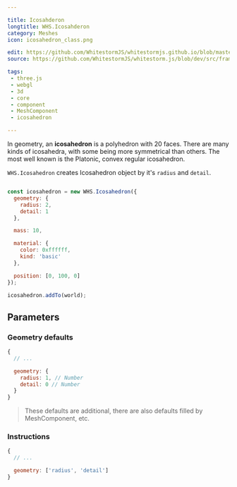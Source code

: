 ```yaml
---

title: Icosahderon
longtitle: WHS.Icosahderon
category: Meshes
icon: icosahedron_class.png

edit: https://github.com/WhitestormJS/whitestormjs.github.io/blob/master/src/pages/docs/meshes/icosahedron.md
source: https://github.com/WhitestormJS/whitestorm.js/blob/dev/src/framework/components/meshes/Icosahderon.js

tags:
 - three.js
 - webgl
 - 3d
 - core
 - component
 - MeshComponent
 - icosahedron

---
```



In geometry, an **icosahedron** is a polyhedron with 20 faces.
There are many kinds of icosahedra, with some being more symmetrical than others. The most well known is the Platonic, convex regular icosahedron.

`WHS.Icosahedron` creates Icosahedron object by it's `radius` and `detail`.

```javascript

const icosahedron = new WHS.Icosahedron({
  geometry: {
    radius: 2,
    detail: 1
  },

  mass: 10,

  material: {
    color: 0xffffff,
    kind: 'basic'
  },

  position: [0, 100, 0]
});

icosahedron.addTo(world);

```

## Parameters
### Geometry defaults

```javascript
{
  // ...

  geometry: {
    radius: 1, // Number
    detail: 0 // Number
  }
}
```

> These defaults are additional, there are also defaults filled by MeshComponent, etc.

### Instructions

```javascript
{
  // ...

  geometry: ['radius', 'detail']
}
```
